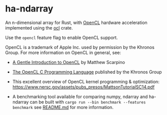 # ha-ndarray
An n-dimensional array for Rust, with [OpenCL](https://www.khronos.org/opencl/) hardware acceleration
implemented using the [ocl](https://github.com/cogciprocate/ocl) crate.

Use the `opencl` feature flag to enable OpenCL support.

OpenCL is a trademark of Apple Inc. used by permission by the Khronos Group. For more information on OpenCL in general, see:

- [A Gentle Introduction to OpenCL](https://freecontent.manning.com/wp-content/uploads/a-gentle-introduction-to-opencl.pdf) by Matthew Scarpino

 - [The OpenCL C Programming Language](https://registry.khronos.org/OpenCL/specs/2.2/html/OpenCL_C.html) published by the Khronos Group

 - This excellent overview of OpenCL kernel programming & optimization: https://www.nersc.gov/assets/pubs_presos/MattsonTutorialSC14.pdf

 - A benchmarking tool available for comparing numpy, ndarray and ha-ndarray can be built with `cargo run --bin benchmark --features benchmark` see [README.md](./benchmark/README.md) for more information.
